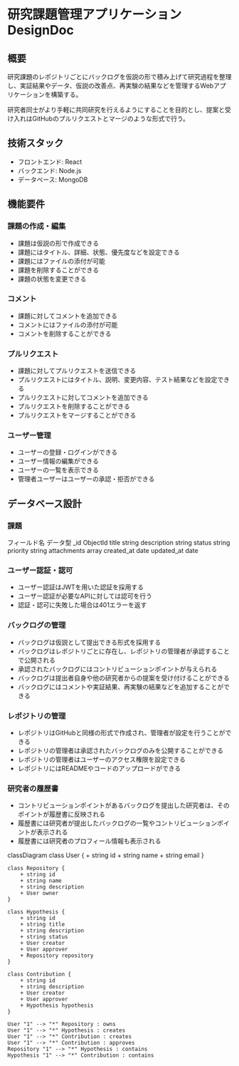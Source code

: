 # 研究課題管理アプリケーション DesignDoc
## 概要
研究課題のレポジトリごとにバックログを仮説の形で積み上げて研究過程を整理し、実証結果やデータ、仮説の改善点、再実験の結果などを管理するWebアプリケーションを構築する。

研究者同士がより手軽に共同研究を行えるようにすることを目的とし、提案と受け入れはGitHubのプルリクエストとマージのような形式で行う。

## 技術スタック
- フロントエンド: React
- バックエンド: Node.js
- データベース: MongoDB
## 機能要件
### 課題の作成・編集
- 課題は仮説の形で作成できる
- 課題にはタイトル、詳細、状態、優先度などを設定できる
- 課題にはファイルの添付が可能
- 課題を削除することができる
- 課題の状態を変更できる
### コメント
- 課題に対してコメントを追加できる
- コメントにはファイルの添付が可能
- コメントを削除することができる
### プルリクエスト
- 課題に対してプルリクエストを送信できる
- プルリクエストにはタイトル、説明、変更内容、テスト結果などを設定できる
- プルリクエストに対してコメントを追加できる
- プルリクエストを削除することができる
- プルリクエストをマージすることができる
### ユーザー管理
- ユーザーの登録・ログインができる
- ユーザー情報の編集ができる
- ユーザーの一覧を表示できる
- 管理者ユーザーはユーザーの承認・拒否ができる
## データベース設計
### 課題
フィールド名	データ型
_id	ObjectId
title	string
description	string
status	string
priority	string
attachments	array
created_at	date
updated_at	date
### ユーザー認証・認可
- ユーザー認証はJWTを用いた認証を採用する
- ユーザー認証が必要なAPIに対しては認可を行う
- 認証・認可に失敗した場合は401エラーを返す
### バックログの管理
- バックログは仮説として提出できる形式を採用する
- バックログはレポジトリごとに存在し、レポジトリの管理者が承認することで公開される
- 承認されたバックログにはコントリビューションポイントが与えられる
- バックログは提出者自身や他の研究者からの提案を受け付けることができる
- バックログにはコメントや実証結果、再実験の結果などを追加することができる
### レポジトリの管理
- レポジトリはGitHubと同様の形式で作成され、管理者が設定を行うことができる
- レポジトリの管理者は承認されたバックログのみを公開することができる
- レポジトリの管理者はユーザーのアクセス権限を設定できる
- レポジトリにはREADMEやコードのアップロードができる
### 研究者の履歴書
- コントリビューションポイントがあるバックログを提出した研究者は、そのポイントが履歴書に反映される
- 履歴書には研究者が提出したバックログの一覧やコントリビューションポイントが表示される
- 履歴書には研究者のプロフィール情報も表示される


classDiagram
    class User {
        + string id
        + string name
        + string email
    }

    class Repository {
        + string id
        + string name
        + string description
        + User owner
    }

    class Hypothesis {
        + string id
        + string title
        + string description
        + string status
        + User creator
        + User approver
        + Repository repository
    }

    class Contribution {
        + string id
        + string description
        + User creator
        + User approver
        + Hypothesis hypothesis
    }

    User "1" --> "*" Repository : owns
    User "1" --> "*" Hypothesis : creates
    User "1" --> "*" Contribution : creates
    User "1" --> "*" Contribution : approves
    Repository "1" --> "*" Hypothesis : contains
    Hypothesis "1" --> "*" Contribution : contains
